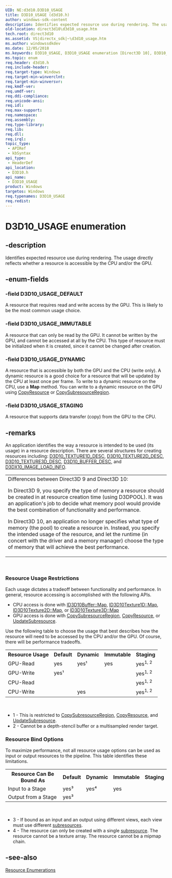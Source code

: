 ```yaml
---
UID: NE:d3d10.D3D10_USAGE
title: D3D10_USAGE (d3d10.h)
author: windows-sdk-content
description: Identifies expected resource use during rendering. The usage directly reflects whether a resource is accessible by the CPU and/or the GPU.
old-location: direct3d10\d3d10_usage.htm
tech.root: direct3d10
ms.assetid: VS|directx_sdk|~\d3d10_usage.htm
ms.author: windowssdkdev
ms.date: 12/05/2018
ms.keywords: D3D10_USAGE, D3D10_USAGE enumeration [Direct3D 10], D3D10_USAGE_DEFAULT, D3D10_USAGE_DYNAMIC, D3D10_USAGE_IMMUTABLE, D3D10_USAGE_STAGING, ce388aa8-48f6-b43d-c978-e00f781ef68c, d3d10/D3D10_USAGE, d3d10/D3D10_USAGE_DEFAULT, d3d10/D3D10_USAGE_DYNAMIC, d3d10/D3D10_USAGE_IMMUTABLE, d3d10/D3D10_USAGE_STAGING, direct3d10.d3d10_usage
ms.topic: enum
req.header: d3d10.h
req.include-header: 
req.target-type: Windows
req.target-min-winverclnt: 
req.target-min-winversvr: 
req.kmdf-ver: 
req.umdf-ver: 
req.ddi-compliance: 
req.unicode-ansi: 
req.idl: 
req.max-support: 
req.namespace: 
req.assembly: 
req.type-library: 
req.lib: 
req.dll: 
req.irql: 
topic_type:
 - APIRef
 - kbSyntax
api_type:
 - HeaderDef
api_location:
 - D3D10.h
api_name:
 - D3D10_USAGE
product: Windows
targetos: Windows
req.typenames: D3D10_USAGE
req.redist: 
---
```


# D3D10_USAGE enumeration


## -description


Identifies expected resource use during rendering. The usage directly reflects whether a resource is accessible by the CPU and/or the GPU.


## -enum-fields




### -field D3D10_USAGE_DEFAULT

A resource that requires read and write access by the GPU. This is likely to be the most common usage choice.


### -field D3D10_USAGE_IMMUTABLE

A resource that can only be read by the GPU. It cannot be written by the GPU, and cannot be accessed at all by the CPU. This type of resource must be initialized when it is created, since it cannot be changed after creation.


### -field D3D10_USAGE_DYNAMIC

A resource that is accessible by both the GPU and the CPU (write only). A dynamic resource is a good choice for a resource that will be updated by the CPU at least once per frame. To write to a dynamic resource on the CPU, use a <b>Map</b> method. You can write to a dynamic resource on the GPU using <a href="https://msdn.microsoft.com/en-us/library/Bb173541(v=VS.85).aspx">CopyResource</a> or <a href="https://msdn.microsoft.com/en-us/library/Bb173542(v=VS.85).aspx">CopySubresourceRegion</a>.


### -field D3D10_USAGE_STAGING

A resource that supports data transfer (copy) from the GPU to the CPU.


## -remarks



An application identifies the way a resource is intended to be used (its usage) in a resource description. There are several structures for creating resources including: <a href="https://msdn.microsoft.com/en-us/library/Bb172479(v=VS.85).aspx">D3D10_TEXTURE1D_DESC</a>, <a href="https://msdn.microsoft.com/en-us/library/Bb172480(v=VS.85).aspx">D3D10_TEXTURE2D_DESC</a>, <a href="https://msdn.microsoft.com/en-us/library/Bb172481(v=VS.85).aspx">D3D10_TEXTURE3D_DESC</a>, <a href="https://msdn.microsoft.com/en-us/library/Bb204896(v=VS.85).aspx">D3D10_BUFFER_DESC</a>, and <a href="https://msdn.microsoft.com/en-us/library/Bb172696(v=VS.85).aspx">D3DX10_IMAGE_LOAD_INFO</a>.

<table>
<tr>
<td>
Differences between Direct3D 9 and Direct3D 10:

In Direct3D 9, you specify the type of memory a resource should be created in at resource creation time (using D3DPOOL). It was an application's job to decide what memory pool would provide the best combination of functionality and performance.

In Direct3D 10, an application no longer specifies what type of memory (the pool) to create a resource in. Instead, you specify the intended usage of the resource, and let the runtime (in concert with the driver and a memory manager) choose the type of memory that will achieve the best performance.

</td>
</tr>
</table>
 

<h3><a id="Restrictions"></a><a id="restrictions"></a><a id="RESTRICTIONS"></a>Resource Usage Restrictions</h3>
Each usage dictates a tradeoff between functionality and performance. In general, resource accessing is accomplished with the following APIs.

<ul>
<li>CPU access is done with <a href="https://msdn.microsoft.com/en-us/library/Bb173512(v=VS.85).aspx">ID3D10Buffer::Map</a>, <a href="https://msdn.microsoft.com/en-us/library/Bb173865(v=VS.85).aspx">ID3D10Texture1D::Map</a>, <a href="https://msdn.microsoft.com/en-us/library/Bb173869(v=VS.85).aspx">ID3D10Texture2D::Map</a>, or <a href="https://msdn.microsoft.com/en-us/library/Bb173873(v=VS.85).aspx">ID3D10Texture3D::Map</a>
</li>
<li>GPU access is done with <a href="https://msdn.microsoft.com/en-us/library/Bb173542(v=VS.85).aspx">CopySubresourceRegion</a>, <a href="https://msdn.microsoft.com/en-us/library/Bb173541(v=VS.85).aspx">CopyResource</a>, or <a href="https://msdn.microsoft.com/en-us/library/Bb173621(v=VS.85).aspx">UpdateSubresource</a>.</li>
</ul>
Use the following table to choose the usage that best describes how the resource will need to be accessed by the CPU and/or the GPU. Of course, there will be performance tradeoffs.

<table>
<tr>
<th>Resource Usage</th>
<th>Default</th>
<th>Dynamic</th>
<th>Immutable</th>
<th>Staging</th>
</tr>
<tr>
<td>GPU-Read</td>
<td>yes</td>
<td>yes¹</td>
<td>yes</td>
<td>yes<sup>1, 2</sup></td>
</tr>
<tr>
<td>GPU-Write</td>
<td>yes¹</td>
<td></td>
<td></td>
<td>yes<sup>1, 2</sup></td>
</tr>
<tr>
<td>CPU-Read</td>
<td></td>
<td></td>
<td></td>
<td>yes<sup>1, 2</sup></td>
</tr>
<tr>
<td>CPU-Write</td>
<td></td>
<td>yes</td>
<td></td>
<td>yes<sup>1, 2</sup></td>
</tr>
</table>
 

<ul>
<li>1 - This is restricted to <a href="https://msdn.microsoft.com/en-us/library/Bb173542(v=VS.85).aspx">CopySubresourceRegion</a>, <a href="https://msdn.microsoft.com/en-us/library/Bb173541(v=VS.85).aspx">CopyResource</a>, and <a href="https://msdn.microsoft.com/en-us/library/Bb173621(v=VS.85).aspx">UpdateSubresource</a>.</li>
<li>2 - Cannot be a depth-stencil buffer or a multisampled render target.</li>
</ul>
<h3><a id="Bind"></a><a id="bind"></a><a id="BIND"></a>Resource Bind Options</h3>
To maximize performance, not all resource usage options can be used as input or output resources to the pipeline. This table identifies these limitations.

<table>
<tr>
<th>Resource Can Be Bound As</th>
<th>Default</th>
<th>Dynamic</th>
<th>Immutable</th>
<th>Staging</th>
</tr>
<tr>
<td>Input to a Stage</td>
<td>yes³</td>
<td>yes⁴</td>
<td>yes</td>
<td></td>
</tr>
<tr>
<td>Output from a Stage</td>
<td>yes³</td>
<td></td>
<td></td>
<td></td>
</tr>
</table>
 

<ul>
<li>3 - If bound as an input and an output using different views, each view must use different <a href="https://msdn.microsoft.com/en-us/library/Bb205133(v=VS.85).aspx">subresources</a>.</li>
<li>4 - The resource can only be created with a single <a href="https://msdn.microsoft.com/en-us/library/Bb205133(v=VS.85).aspx">subresource</a>. The resource cannot be a texture array. The resource cannot be a mipmap chain.</li>
</ul>



## -see-also




<a href="https://msdn.microsoft.com/en-us/library/Bb205275(v=VS.85).aspx">Resource Enumerations</a>
 

 

